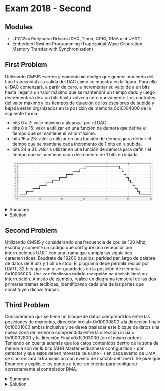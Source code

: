 # Exam 2018 - Second

## Modules 

- LPC17xx Peripheral Drivers (DAC, Timer, GPIO, DMA and UART)
- Embedded System Programming (Trapezoidal Wave Generation, Memory Transfer with Synchronization)

## First Problem

Utilizando CMSIS escriba y comente un código que genere una onda del tipo trapezoidal a la salida del DAC como se muestra en la figura. Para ello el DAC comenzará, a partir de cero, a incrementar su valor de a un bits hasta llegar a un valor máximo que se mantendrá un tiempo dado y luego decrementará de a un bits hasta volver a cero nuevamente. Los controles del valor máximo y los tiempos de duración de los escalones de subida y bajada están organizados en la posición de memoria 0x10004000 de la siguiente forma:

- bits 0 a 7: valor máximo a alcanzar por el DAC.
- bits 8 a 15: valor a utilizar en una función de demora que define el tiempo que se mantiene el valor máximo.
- bits 16 a 23: valor a utilizar en una función de demora para definir el tiempo que se mantiene cada incremento de 1 bits en la subida.
- bits 24 a 31: valor a utilizar en una función de demora para definir el tiempo que se mantiene cada decremento de 1 bits en bajada.

<p align="center">
  <img src="../.img/e2-2018-ex1.png"/>
</p>

<details><summary>Summary</summary>

Using CMSIS, implement a program that generates a trapezoidal wave on the DAC output of the LPC1769 as shown in the figure. The requirements are:

1. The DAC output starts at 0, increases in steps of 1 until it reaches a maximum value.
2. The maximum value is held for a specific duration, then decreases back to 0 in steps of 1.
3. The maximum value, hold time, rise time, and fall time are configured through memory at address 0x10004000:
   - Bits 0–7: Maximum value for the DAC.
   - Bits 8–15: Time to hold the maximum value (in milliseconds).
   - Bits 16–23: Time for each step increment during the rise phase (in milliseconds).
   - Bits 24–31: Time for each step decrement during the fall phase (in milliseconds).

Considering that:

1. Code should be commented
2. Apply engineering criteria if necessary and suitable (with its corresponding justification)

</details>

<details><summary>Solution</summary>

```c
/**
* @file e2-2018-ex1.c
* @brief Solution for the First Problem of the Second 2018 Exam from Digital Electronics 3
* @author Ignacio Ledesma
* @license MIT
* @date 2024-11
*/

#include "LPC17xx.h"
#include "lpc17xx_pinsel.h"
#include "lpc17xx_dac.h"
#include "lpc17xx_timer.h"

// Memory addresses and bit masks
#define CONTROL_ADDRESS 0x10004000
#define MAX_VALUE_BITS 0x000000FF
#define HOLD_TIME_BITS 0x0000FF00
#define RISE_TIME_BITS 0x00FF0000
#define FALL_TIME_BITS 0xFF000000

// Timer match channel
#define MATCH_CHANNEL_0 0

// Global variables
volatile uint8_t match_flag = 0; // Indicates when a timer match occurs

// Function prototypes
void config_pins(void);
void config_dac(void);
void config_timer(void);
void delay_with_timer(uint8_t time);

int main(void) {
    SystemInit(); // Initialize system clock

    // Configure peripherals
    config_pins();
    config_dac();
    config_timer();

    // Load control values from memory
    uint32_t control_values = *((uint32_t*)CONTROL_ADDRESS);
    uint8_t max_value = (control_values & MAX_VALUE_BITS); // Maximum DAC value
    uint8_t min_value = 0; // Minimum DAC value (always 0)
    uint8_t hold_time = (control_values & HOLD_TIME_BITS) >> 8; // Time to hold max value
    uint8_t rise_time = (control_values & RISE_TIME_BITS) >> 16; // Time for each step increment
    uint8_t fall_time = (control_values & FALL_TIME_BITS) >> 24; // Time for each step decrement

    uint16_t dac_value = 0; // DAC output value (8-bit resolution)

    while (1) {
        // Rising phase: Increment DAC value from 0 to max_value
        for (dac_value = 0; dac_value <= max_value; dac_value++) {
            DAC_UpdateValue(LPC_DAC, dac_value); // Update DAC output
            delay_with_timer(rise_time); // Delay between increments
        }

        // Hold phase: Maintain max_value for the specified time
        DAC_UpdateValue(LPC_DAC, max_value);
        delay_with_timer(hold_time);

        // Falling phase: Decrement DAC value from max_value to 0
        for (dac_value = max_value; dac_value > min_value; dac_value--) {
            DAC_UpdateValue(LPC_DAC, dac_value); // Update DAC output
            delay_with_timer(fall_time); // Delay between decrements
        }

        // Settling phase: Maintain 0 for the specified time
        DAC_UpdateValue(LPC_DAC, min_value);
        delay_with_timer(hold_time);
    }

    return 0;
}

/**
 * @brief Configures the DAC output pin (P0.26).
 */
void config_pins(void) {
    PINSEL_CFG_Type pin;
    pin.Portnum = PINSEL_PORT_0;
    pin.Pinnum = PINSEL_PIN_26;
    pin.Funcnum = PINSEL_FUNC_2; // Set pin function as DAC
    pin.Pinmode = PINSEL_PINMODE_TRISTATE; // Tristate mode
    pin.OpenDrain = PINSEL_PINMODE_NORMAL; // Normal mode
    PINSEL_ConfigPin(&pin);
}

/**
 * @brief Configures the DAC peripheral.
 */
void config_dac(void) {
    DAC_CONVERTER_CFG_Type dac;
    dac.CNT_ENA = RESET; // Disable DAC counter
    dac.DMA_ENA = RESET; // Disable DMA
    dac.DBLBUF_ENA = RESET; // Disable double buffering
    DAC_ConfigDAConverterControl(LPC_DAC, &dac);
    DAC_Init(LPC_DAC); // Initialize DAC
}

/**
 * @brief Configures Timer0 for generating delays.
 */
void config_timer(void) {
    TIM_TIMERCFG_Type timer;
    TIM_MATCHCFG_Type match;

    // Configure Timer0 with a 1ms resolution
    timer.PrescaleOption = TIM_PRESCALE_USVAL; // Use microsecond prescaler
    timer.PrescaleValue = 1000; // 1ms resolution
    TIM_Init(LPC_TIM0, TIM_TIMER_MODE, &timer);

    // Configure match settings for Timer0
    match.MatchChannel = MATCH_CHANNEL_0;
    match.IntOnMatch = ENABLE; // Enable interrupt on match
    match.StopOnMatch = ENABLE; // Stop timer on match
    match.ResetOnMatch = ENABLE; // Reset timer on match
    TIM_ConfigMatch(LPC_TIM0, &match);

    // Enable Timer0 interrupt in the NVIC
    NVIC_EnableIRQ(TIMER0_IRQn);
}

/**
 * @brief Delays execution using Timer0.
 * @param time Time in milliseconds to delay.
 */
void delay_with_timer(uint8_t time) {
    match_flag = 0; // Reset match flag
    TIM_UpdateMatchValue(LPC_TIM0, MATCH_CHANNEL_0, time); // Set match value
    TIM_Cmd(LPC_TIM0, ENABLE); // Start Timer0
    while (!match_flag); // Wait until match flag is set
}

/**
 * @brief Timer0 interrupt handler.
 */
void TIMER0_IRQHandler(void) {
    if (TIM_GetIntStatus(LPC_TIM0, TIM_MR0_INT)) { // Check if match occurred
        TIM_ClearIntPending(LPC_TIM0, TIM_MR0_INT); // Clear interrupt flag
        match_flag = 1; // Set match flag
    }
}
```
</details>

## Second Problem

Utilizando CMSIS y considerando una frecuencia de cpu de 100 Mhz, escriba y comente un código que configure una recepción por interrupciones UART con una trama que cumpla las siguientes características: Baudrate de 19200 baudios, paridad par, largo de palabra de datos de 8 bits y 1 bit de stop.
El programa debe permitir recibir por UART, 32 bits que van a ser guardados en la posición de memoria 0x10006000. Una vez finalizada toda la recepción se deshabilitará su interrupción.
A modo de ejemplo, realice un diagrama temporal de las dos primeras tramas recibidas, identificando cada una de las partes que constituyen dichas tramas.

## Third Problem

Considerando que se tiene un bloque de datos comprendidos entre las posiciones de memorias, dirección inicial= 0x10000800 a la dirección final= 0x10001000 ambas inclusive y se desea trasladar este bloque de datos una nueva zona de memoria comprendida entre la dirección inicial= 0x10002800 y la dirección Final=0x10003000 (en el mismo orden). Teniendo en cuenta además que los datos contenidos dentro de la zona de memoria son de 16 bits (AHB Master endianness configuration - por defecto) y que estos deben moverse de a uno (1) en cada evento de DMA, se sincronizará la transmisión con evento de match0 del timer1.
Se pide que Enumere y explique los puntos a tener en cuenta para configurar correctamente el controlador DMA.

<details><summary>Summary</summary>

This problem involves transferring a block of data from memory address 0x10000800 to 0x10001000 into a new memory area starting at 0x10002800 and ending at 0x10003000. The key requirements are:

1. Data width is 16 bits (2 bytes -> default AHB Master endianness configuration).
2. The transfer must occur one word at a time, triggered by the Match0 event of Timer1.
3. Use DMA (Direct Memory Access) to handle the data transfer efficiently.

Considering that:

1. Code should be commented
2. Apply engineering criteria if necessary and suitable (with its corresponding justification)

</details>

<details><summary>Solution</summary>

## Points to Consider for Proper DMA Configuration

### 1. **Source and Destination Addresses**
- **Source Address:** The block of data starts at **0x10000800** and ends at **0x10001000**. These are the initial locations of the data to be transferred.
- **Destination Address:** The block of data must be copied to the range **0x10002800** to **0x10003000**. These are the target memory addresses for the data.

### 2. **Block Size, Data Width, and Number of Transfers**
- The total block size is:  

   $$0x10003000 - 0x10002800 = 0x200 bytes = 512 \text{ bytes}$$

- The data width is **16 bits** (2 bytes per word) as required by the **AHB Master endianness configuration**.
- The total number of transfers required is:  
  $$\frac{512 \text{ bytes}}{2 \text{ bytes per transfer}} = 256 \text{ transfers} $$

### 3. **DMA Transfer Mode**
- The DMA should be configured in **Memory-to-Memory (M2M)** mode. This mode allows data to be read from a source memory location and copied to a destination memory location.

### 4. **Linked List Item (LLI) Structure**
- A **Linked List Item (LLI)** must be configured to:
  - Iterate through the source and destination memory blocks automatically after each transfer.
  - Optionally generate an **interrupt** after each transfer is completed to track the progress of the operation.
  - This ensures efficient and well-organized data transfers without manual intervention.

### 5. **Synchronization with Timer1**
- The DMA transfers must be synchronized with the **Match0 event** of **Timer1**.
- The Timer1 match event will act as a trigger, ensuring that the DMA performs a transfer only when this event occurs.
- To achieve this, the Timer1 interrupt is configured to trigger the DMA controller upon each match event.

## Code Implementation

```c
/**
* @file e2-2018-ex3.c
* @brief Solution for the Third Problem of the Second 2018 Exam from Digital Electronics 3
* @author Ignacio Ledesma
* @license MIT
* @date 2024-11
*/

#include "LPC17xx.h"
#include "lpc17xx_gpdma.h"
#include "lpc17xx_timer.h"

// Memory addresses
#define SRC_ADDRESS 0x10000800
#define DST_ADDRESS 0x10002800

// DMA definitions
#define DMA_CHANNEL_0 0
#define REQUIRED_TRANSFERS 256 // Total transfers: 512 bytes / 2 bytes per transfer = 256

// Global variables
volatile uint16_t remaining_transfers = REQUIRED_TRANSFERS;

// DMA and LLI structures
GPDMA_Channel_CFG_Type dma;
GPDMA_LLI_Type lli;

/**
 * @brief Configures DMA for memory-to-memory transfer with 16-bit data width.
 */
void configure_dma(void) {
    // Configure Linked List Item (LLI)
    lli.SrcAddr = (uint32_t)SRC_ADDRESS;
    lli.DstAddr = (uint32_t)DST_ADDRESS;
    lli.NextLLI = (uint32_t)&lli; // Self-linked for repeated transfers
    lli.Control = (1 << 0)  // Transfer size = 1 (one halfword per transfer)
                | (1 << 17) // Source transfer width = 16 bits
                | (1 << 21) // Destination transfer width = 16 bits
                | (1 << 25) // Increment source address after each transfer
                | (1 << 26) // Increment destination address after each transfer
                | (1 << 31); // Enable interrupt on transfer completion

    // Configure DMA channel
    dma.ChannelNum = DMA_CHANNEL_0;
    dma.TransferSize = 1; // Transfer 1 halfword at a time
    dma.TransferWidth = GPDMA_WIDTH_HALFWORD;
    dma.SrcMemAddr = (uint32_t)SRC_ADDRESS;
    dma.DstMemAddr = (uint32_t)DST_ADDRESS;
    dma.TransferType = GPDMA_TRANSFERTYPE_M2M;
    dma.DMALLI = (uint32_t)&lli; // Linked List Item address
    dma.SrcConn = 0; // No peripheral for source
    dma.DstConn = 0; // No peripheral for destination

    // Initialize DMA
    GPDMA_Init();
    GPDMA_Setup(&dma);

    // Enable DMA interrupt
    NVIC_EnableIRQ(DMA_IRQn);
    NVIC_SetPriority(DMA_IRQn, 0);
}

/**
 * @brief Configures Timer1 for Match0 event generation.
 */
void configure_timer1(void) {
    TIM_TIMERCFG_Type timer_cfg;
    TIM_MATCHCFG_Type match_cfg;

    // Configure Timer1 to increment every 1 us
    timer_cfg.PrescaleOption = TIM_PRESCALE_USVAL;
    timer_cfg.PrescaleValue = 1; // Timer ticks every 1 us
    TIM_Init(LPC_TIM1, TIM_TIMER_MODE, &timer_cfg);

    // Configure Match0 to generate events every 1 ms
    match_cfg.MatchChannel = 0;
    match_cfg.IntOnMatch = ENABLE;
    match_cfg.ResetOnMatch = ENABLE;
    match_cfg.StopOnMatch = DISABLE;
    match_cfg.MatchValue = 1000; // Match event every 1 ms
    TIM_ConfigMatch(LPC_TIM1, &match_cfg);

    // Enable Timer1 interrupt
    NVIC_EnableIRQ(TIMER1_IRQn);
    NVIC_SetPriority(TIMER1_IRQn, 3);
}

/**
 * @brief Timer1 Match0 interrupt handler.
 *        Triggers the DMA for the next transfer.
 */
void TIMER1_IRQHandler(void) {
    if (TIM_GetIntStatus(LPC_TIM1, TIM_MR0_INT)) {
        GPDMA_ChannelCmd(DMA_CHANNEL_0, ENABLE); // Trigger DMA transfer
        TIM_ClearIntPending(LPC_TIM1, TIM_MR0_INT); // Clear Timer1 interrupt flag
    }
}

/**
 * @brief DMA interrupt handler.
 *        Tracks the number of remaining transfers.
 */
void DMA_IRQHandler(void) {
    if (GPDMA_IntGetStatus(GPDMA_STATCLR_INTTC, DMA_CHANNEL_0)) {
        remaining_transfers--;

        // Check if all transfers are complete
        if (remaining_transfers == 0) {
            TIM_Cmd(LPC_TIM1, DISABLE); // Stop Timer1
        } else {
            GPDMA_ClearIntPending(GPDMA_STATCLR_INTTC, DMA_CHANNEL_0); // Clear DMA interrupt flag
        }
    }
}

int main(void) {
    SystemInit(); // Initialize system clock

    configure_timer1(); // Configure Timer1
    configure_dma();    // Configure DMA

    TIM_Cmd(LPC_TIM1, ENABLE); // Start Timer1

    while (1) {
        // Wait for DMA to complete transfers
        __WFI();
    }

    return 0;
}
```

</details>